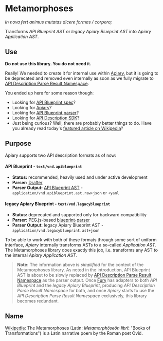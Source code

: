 # Metamorphoses

*In nova fert animus mutatas dicere formas / corpora;*

Transforms *API Blueprint AST* or *legacy Apiary Blueprint AST* into *Apiary Application AST*.

## Use

**Do not use this library. You do not need it.**

Really! We needed to create it for internal use within [Apiary](https://apiary.io/), but it is going to be deprecated and removed even internally as soon as we fully migrate to [API Description Parse Result Namespace](https://github.com/refractproject/refract-spec/blob/master/namespaces/parse-result.md).

You ended up here for some reason though:

- Looking for [API Blueprint spec](https://github.com/apiaryio/api-blueprint/)?
- Looking for [Apiary](https://apiary.io/)?
- Looking for [API Blueprint parser](https://github.com/apiaryio/drafter)?
- Looking for [API Description SDK](https://github.com/apiaryio/fury.js)?
- Just being curious? Well, there are probably better things to do. Have you already read today's [featured article on Wikipedia](https://en.wikipedia.org/wiki/Main_Page)?

## Purpose

Apiary supports two API description formats as of now:

#### API Blueprint - `text/vnd.apiblueprint`

-   **Status:** recommended, heavily used and under active development
-   **Parser:** [Drafter](https://github.com/apiaryio/drafter)
-   **Parser Output:** [API Blueprint AST](https://github.com/apiaryio/api-blueprint-ast) - `application/vnd.apiblueprint.ast.raw+json` or `+yaml`

#### legacy Apiary Blueprint - `text/vnd.legacyblueprint`

-   **Status:** deprecated and supported only for backward compatibility
-   **Parser:** PEG.js-based [blueprint-parser](https://github.com/apiaryio/blueprint-parser)
-   **Parser Output:** legacy Apiary Blueprint AST - `application/vnd.legacyblueprint.ast+json`

To be able to work with both of these formats through some sort of uniform interface, *Apiary* internally transforms ASTs to a so-called *Application AST*. The Metamorphoses library does exactly this job, i.e. transforms any AST to the internal *Apiary Application AST*.

> **Note:** The information above is *simplified* for the context of the Metamorphoses library. As noted in the introduction, API Blueprint AST is about to be slowly replaced by [API Description Parse Result Namespace](https://github.com/refractproject/refract-spec/blob/master/namespaces/parse-result.md) as the parser output. Once [Fury](https://github.com/apiaryio/fury.js) has adapters to both *API Blueprint* and the *legacy Apiary Blueprint*, producing *API Description Parse Result Namespace* for both, and once *Apiary* starts to use the *API Description Parse Result Namespace* exclusively, this library becomes redundant.

## Name

[Wikipedia](https://en.wikipedia.org/wiki/Metamorphoses): The Metamorphoses (Latin: *Metamorphōseōn librī*: "Books of Transformations") is a Latin narrative poem by the Roman poet Ovid.
